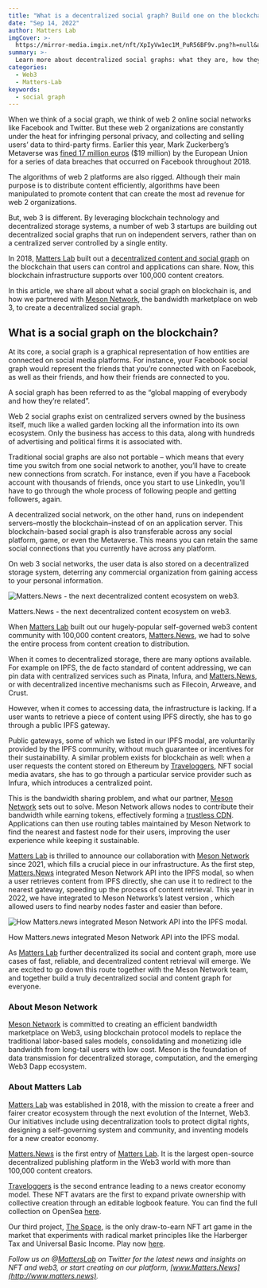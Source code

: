 ```yaml
---
title: "What is a decentralized social graph? Build one on the blockchain with Meson Network"
date: "Sep 14, 2022"
author: Matters Lab
imgCover: >-
  https://mirror-media.imgix.net/nft/XpIyVw1ec1M_PuR56BF9v.png?h=null&amp;w=null&amp;auto=compress
summary: >-
  Learn more about decentralized social graphs: what they are, how they’re different from web 2 social networks, and how Matters Lab built one on blockchain.
categories:
  - Web3
  - Matters-Lab
keywords:
  - social graph
---
```


When we think of a social graph, we think of web 2 online social networks like Facebook and Twitter. But these web 2 organizations are constantly under the heat for infringing personal privacy, and collecting and selling users’ data to third-party firms. Earlier this year, Mark Zuckerberg’s Metaverse was [fined 17 million euros](https://www.bloomberg.com/news/articles/2022-03-15/meta-slapped-with-19-million-fine-for-eu-privacy-law-violations) ($19 million) by the European Union for a series of data breaches that occurred on Facebook throughout 2018.

The algorithms of web 2 platforms are also rigged. Although their main purpose is to distribute content efficiently, algorithms have been manipulated to promote content that can create the most ad revenue for web 2 organizations.

But, web 3 is different. By leveraging blockchain technology and decentralized storage systems, a number of web 3 startups are building out decentralized social graphs that run on independent servers, rather than on a centralized server controlled by a single entity.

In 2018, [Matters Lab](https://matters-lab.io/) built out a [decentralized content and social graph](https://medium.com/@matterslab/how-matters-news-542c437c7d99) on the blockchain that users can control and applications can share. Now, this blockchain infrastructure supports over 100,000 content creators.

In this article, we share all about what a social graph on blockchain is, and how we partnered with [Meson Network](https://meson.network/), the bandwidth marketplace on web 3, to create a decentralized social graph.

## What is a social graph on the blockchain?

At its core, a social graph is a graphical representation of how entities are connected on social media platforms. For instance, your Facebook social graph would represent the friends that you’re connected with on Facebook, as well as their friends, and how their friends are connected to you.

A social graph has been referred to as the “global mapping of everybody and how they’re related”.

Web 2 social graphs exist on centralized servers owned by the business itself, much like a walled garden locking all the information into its own ecosystem. Only the business has access to this data, along with hundreds of advertising and political firms it is associated with.

Traditional social graphs are also not portable – which means that every time you switch from one social network to another, you’ll have to create new connections from scratch. For instance, even if you have a Facebook account with thousands of friends, once you start to use LinkedIn, you’ll have to go through the whole process of following people and getting followers, again.

A decentralized social network, on the other hand, runs on independent servers–mostly the blockchain–instead of on an application server. This blockchain-based social graph is also transferable across any social platform, game, or even the Metaverse. This means you can retain the same social connections that you currently have across any platform.

On web 3 social networks, the user data is also stored on a decentralized storage system, deterring any commercial organization from gaining access to your personal information.

![Matters.News - the next decentralized content ecosystem on web3.](https://images.mirror-media.xyz/publication-images/_mUa2Wfv0fMkxicieSWV9.png?height=508&width=990)

<figcaption>Matters.News - the next decentralized content ecosystem on web3.</figcaption>

When [Matters Lab](https://matters-lab.io/) built out our hugely-popular self-governed web3 content community with 100,000 content creators, [Matters.News](https://matters.news/), we had to solve the entire process from content creation to distribution.

When it comes to decentralized storage, there are many options available. For example on IPFS, the de facto standard of content addressing, we can pin data with centralized services such as Pinata, Infura, and [Matters.News](https://matters.news/), or with decentralized incentive mechanisms such as Filecoin, Arweave, and Crust.

However, when it comes to accessing data, the infrastructure is lacking. If a user wants to retrieve a piece of content using IPFS directly, she has to go through a public IPFS gateway.

Public gateways, some of which we listed in our IPFS modal, are voluntarily provided by the IPFS community, without much guarantee or incentives for their sustainability. A similar problem exists for blockchain as well: when a user requests the content stored on Ethereum by [Traveloggers](https://traveloggers.matters.news/), NFT social media avatars, she has to go through a particular service provider such as Infura, which introduces a centralized point.

This is the bandwidth sharing problem, and what our partner, [Meson Network](https://meson.network/) sets out to solve. Meson Network allows nodes to contribute their bandwidth while earning tokens, effectively forming a [trustless CDN](https://docs.meson.network/). Applications can then use routing tables maintained by Meson Network to find the nearest and fastest node for their users, improving the user experience while keeping it sustainable.

[Matters Lab](https://matters-lab.io/) is thrilled to announce our collaboration with [Meson Network](https://meson.network/) since 2021, which fills a crucial piece in our infrastructure. As the first step, [Matters.News](https://matters.news/) integrated Meson Network API into the IPFS modal, so when a user retrieves content from IPFS directly, she can use it to redirect to the nearest gateway, speeding up the process of content retrieval. This year in 2022, we have integrated to Meson Networks’s latest version , which allowed users to find nearby nodes faster and easier than before.

![How Matters.news integrated Meson Network API into the IPFS modal.](https://images.mirror-media.xyz/publication-images/ijaeFoK5e-cQdhrbNAo4f.png?height=1074&width=1104)

<figcaption>How Matters.news integrated Meson Network API into the IPFS modal.</figcaption>

As [Matters Lab](https://matters-lab.io/) further decentralized its social and content graph, more use cases of fast, reliable, and decentralized content retrieval will emerge. We are excited to go down this route together with the Meson Network team, and together build a truly decentralized social and content graph for everyone.

### About Meson Network

[Meson Network](https://meson.network/) is committed to creating an efficient bandwidth marketplace on Web3, using blockchain protocol models to replace the traditional labor-based sales models, consolidating and monetizing idle bandwidth from long-tail users with low cost. Meson is the foundation of data transmission for decentralized storage, computation, and the emerging Web3 Dapp ecosystem.

### About Matters Lab

[Matters Lab](https://matters-lab.io/) was established in 2018, with the mission to create a freer and fairer creator ecosystem through the next evolution of the Internet, Web3. Our initiatives include using decentralization tools to protect digital rights, designing a self-governing system and community, and inventing models for a new creator economy.

[Matters.News](https://matterslab.medium.com/how-matters-news-542c437c7d99) is the first entry of [Matters Lab](https://matters-lab.io/). It is the largest open-source decentralized publishing platform in the Web3 world with more than 100,000 content creators.

[Traveloggers](https://matterslab.medium.com/traveloggers-is-the-first-nft-social-media-avatar-to-expand-private-ownership-with-collective-e09875f5948d) is the second entrance leading to a news creator economy model. These NFT avatars are the first to expand private ownership with collective creation through an editable logbook feature. You can find the full collection on OpenSea [here](https://opensea.io/collection/traveloggers).

Our third project, [The Space](https://thespace.game/), is the only draw-to-earn NFT art game in the market that experiments with radical market principles like the Harberger Tax and Universal Basic Income. Play now [here](https://app.thespace.game/).

_Follow us on @[MattersLab](https://twitter.com/matterslab) on Twitter for the latest news and insights on NFT and web3, or start creating on our platform, [www.Matters.News](http://www.matters.news)._
